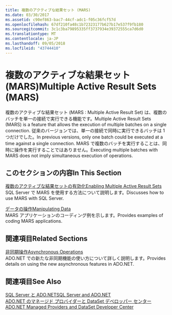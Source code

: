 ```yaml
---
title: 複数のアクティブな結果セット (MARS)
ms.date: 03/30/2017
ms.assetid: c90ef863-bac7-44cf-adc1-f05c36fcf57d
ms.openlocfilehash: 67df210fa48c1b72323177b627b17e537f9fb180
ms.sourcegitcommit: 3c1c3ba79895335ff3737934e39372555ca7d6d0
ms.translationtype: MT
ms.contentlocale: ja-JP
ms.lasthandoff: 09/05/2018
ms.locfileid: "43744410"
---
```

# <a name="multiple-active-result-sets-mars"></a><span data-ttu-id="6160b-102">複数のアクティブな結果セット (MARS)</span><span class="sxs-lookup"><span data-stu-id="6160b-102">Multiple Active Result Sets (MARS)</span></span>
<span data-ttu-id="6160b-103">複数のアクティブな結果セット (MARS : Multiple Active Result Set) は、複数のバッチを単一の接続で実行できる機能です。</span><span class="sxs-lookup"><span data-stu-id="6160b-103">Multiple Active Result Sets (MARS) is a feature that allows the execution of multiple batches on a single connection.</span></span> <span data-ttu-id="6160b-104">従来のバージョンでは、単一の接続で同時に実行できるバッチは 1 つだけでした。</span><span class="sxs-lookup"><span data-stu-id="6160b-104">In previous versions, only one batch could be executed at a time against a single connection.</span></span> <span data-ttu-id="6160b-105">MARS で複数のバッチを実行することは、同時に操作を実行することではありません。</span><span class="sxs-lookup"><span data-stu-id="6160b-105">Executing multiple batches with MARS does not imply simultaneous execution of operations.</span></span>  
  
## <a name="in-this-section"></a><span data-ttu-id="6160b-106">このセクションの内容</span><span class="sxs-lookup"><span data-stu-id="6160b-106">In This Section</span></span>  
 [<span data-ttu-id="6160b-107">複数のアクティブな結果セットの有効化</span><span class="sxs-lookup"><span data-stu-id="6160b-107">Enabling Multiple Active Result Sets</span></span>](../../../../../docs/framework/data/adonet/sql/enabling-multiple-active-result-sets.md)  
 <span data-ttu-id="6160b-108">SQL Server で MARS を使用する方法について説明します。</span><span class="sxs-lookup"><span data-stu-id="6160b-108">Discusses how to use MARS with SQL Server.</span></span>  
  
 [<span data-ttu-id="6160b-109">データの操作</span><span class="sxs-lookup"><span data-stu-id="6160b-109">Manipulating Data</span></span>](../../../../../docs/framework/data/adonet/sql/manipulating-data.md)  
 <span data-ttu-id="6160b-110">MARS アプリケーションのコーディング例を示します。</span><span class="sxs-lookup"><span data-stu-id="6160b-110">Provides examples of coding MARS applications.</span></span>  
  
## <a name="related-sections"></a><span data-ttu-id="6160b-111">関連項目</span><span class="sxs-lookup"><span data-stu-id="6160b-111">Related Sections</span></span>  
 [<span data-ttu-id="6160b-112">非同期操作</span><span class="sxs-lookup"><span data-stu-id="6160b-112">Asynchronous Operations</span></span>](../../../../../docs/framework/data/adonet/sql/asynchronous-operations.md)  
 <span data-ttu-id="6160b-113">ADO.NET での新たな非同期機能の使い方について詳しく説明します。</span><span class="sxs-lookup"><span data-stu-id="6160b-113">Provides details on using the new asynchronous features in ADO.NET.</span></span>  
  
## <a name="see-also"></a><span data-ttu-id="6160b-114">関連項目</span><span class="sxs-lookup"><span data-stu-id="6160b-114">See Also</span></span>  
 [<span data-ttu-id="6160b-115">SQL Server と ADO.NET</span><span class="sxs-lookup"><span data-stu-id="6160b-115">SQL Server and ADO.NET</span></span>](../../../../../docs/framework/data/adonet/sql/index.md)  
 [<span data-ttu-id="6160b-116">ADO.NET のマネージド プロバイダーと DataSet デベロッパー センター</span><span class="sxs-lookup"><span data-stu-id="6160b-116">ADO.NET Managed Providers and DataSet Developer Center</span></span>](https://go.microsoft.com/fwlink/?LinkId=217917)
